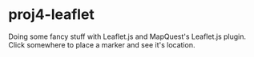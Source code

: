 # proj4-leaflet

Doing some fancy stuff with Leaflet.js and MapQuest's Leaflet.js plugin.
Click somewhere to place a marker and see it's location.